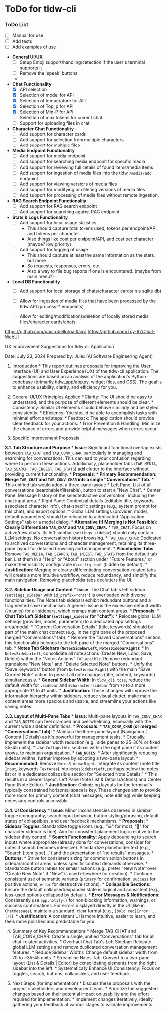 # ToDo for tldw-cli


### ToDo List
- [ ] Manual for use
- [ ] Add tests
- [ ] Add examples of use
- **General UI/UX**
  - [ ] Setup Emoji support/handling/detection if the user's terminal supports it
  - [ ] Remove the 'speak' buttons
  - 
- **Chat Functionality**
  - [x] API selection
  - [x] Selection of model for API
  - [x] Selection of temperature for API
  - [x] Selection of Top_p for API
  - [x] Selection of Min-P for API
  - [ ] Selection of max tokens for current chat
  - [ ] Support for uploading files in chat
- **Character Chat Functionality**
  - [ ] Add support for character cards
  - [ ] Add support for selection from multiple characters
  - [ ] Add support for multiple files
- **Media Endpoint Functionality**
  - [ ] Add support for media endpoint
  - [ ] Add support for searching media endpoint for specific media
  - [ ] Add support for reviewing full details of found items/media items
  - [ ] Add support for ingestion of media files into the tldw `/media/add` endpoint
  - [ ] Add support for viewing versions of media files
  - [ ] Add support for modifying or deleting versions of media files
  - [ ] Add support for processing of media files without remote ingestion.
- **RAG Search Endpoint Functionality**
  - [ ] Add support for RAG search endpoint
  - [ ] Add support for searching against RAG endpoint
- **Stats & Logs Functionality**
  - [ ] Add support for local usage statistics
    - This should capture total tokens used, tokens per endpoint/API, and tokens per character
    - Also things like cost per endpoint/API, and cost per character (maybe? low priority)
  - [ ] Add support for logging of usage
    - This should capture at least the same information as the stats, but more
    - So requests, responses, errors, etc.
    - Also a way to file bug reports if one is encountered. (maybe from main menu?)
- **Local DB Functionality**
  - [ ] Add support for local storage of chats/character cards(in a sqlite db)
  - [ ] Allow for ingestion of media files that have been processed by the tldw API (process-* endpoints)
  - [ ] Allow for editing/modifications/deletion of locally stored media files/character cards/chats


https://github.com/paulrobello/parllama
https://github.com/Toy-97/Chat-WebUI



UX Improvement Suggestions for tldw-cli Application

Date: July 23, 2024 Prepared by: Jules (AI Software Engineering Agent)

1. Introduction * This report outlines proposals for improving the User Interface (UI) and User Experience (UX) of the tldw-cli application. The suggestions are based on an analysis of the application's Python codebase (primarily tldw_app/app.py, widget files, and CSS). The goal is to enhance usability, clarity, and efficiency for you.

2. General UI/UX Principles Applied * Clarity: The UI should be easy to understand, and the purpose of different elements should be clear. * Consistency: Similar UI elements should behave similarly and be styled consistently. * Efficiency: You should be able to accomplish tasks with minimal effort and steps. * Feedback: The application should provide clear feedback for your actions. * Error Prevention & Handling: Minimize the chance of errors and provide helpful messages when errors occur.

3. Specific Improvement Proposals

**3.1. Tab Structure and Purpose**
    *   **Issue**: Significant functional overlap exists between `TAB_CHAT` and `TAB_CONV_CHAR`, particularly in managing and searching for conversations. This can lead to your confusion regarding where to perform these actions. Additionally, placeholder tabs (`TAB_MEDIA`, `TAB_SEARCH`, `TAB_INGEST`, `TAB_STATS`) add clutter to the interface without providing current functionality.
    *   **Proposals**:
        *   **Primary Recommendation: Merge `TAB_CHAT` and `TAB_CONV_CHAR` into a single "Conversations" Tab.**
            *   This unified tab would adopt a three-pane layout:
                *   Left Pane: List of all conversations (searchable/filterable), button to start a "New Chat".
                *   Center Pane: Message history of the selected/active conversation, including the chat input area.
                *   Right Pane: Contextual details (editable title, keywords, associated character info), chat-specific settings (e.g., system prompt for this chat), and export options.
            *   Global LLM settings (provider, model, default parameters) should be relocated to a dedicated "Application Settings" tab or a modal dialog.
        *   **Alternative (If Merging is Not Feasible): Clearly Differentiate `TAB_CHAT` and `TAB_CONV_CHAR`.**
            *   `TAB_CHAT`: Focus on active/new chats. Its left sidebar (`settings_sidebar`) should only contain LLM settings. No conversation history browsing.
            *   `TAB_CONV_CHAR`: Dedicated to archived conversations and character management, retaining its three-pane layout for detailed browsing and management.
        *   **Placeholder Tabs**: Remove `TAB_MEDIA`, `TAB_SEARCH`, `TAB_INGEST`, `TAB_STATS` from the default tab bar. List them in a "Help" or "About" section under "Future Features," or make their visibility configurable in `config.toml` (hidden by default).
    *   **Justification**: Merging or clearly differentiating conversation-related tabs will create a more intuitive workflow, reduce redundancy, and simplify the main navigation. Removing placeholder tabs declutters the UI.

**3.2. Sidebar Usage and Content**
    *   **Issue**: The Chat tab's left sidebar (`settings_sidebar` with `id_prefix="chat"`) is overloaded with diverse functionalities. The Notes tab sidebars exhibit redundant buttons and a fragmented save mechanism. A general issue is the excessive default width (`70` units) for all sidebars, which cramps main content areas.
    *   **Proposals**:
        *   **Chat Tab Left Sidebar (`settings_sidebar` for "chat")**:
            *   Relocate global LLM settings (provider, model, parameters) to a dedicated app settings area/modal.
            *   "Current Conversation Details" (title, keywords) should be part of the main chat context (e.g., in the right pane of the proposed merged "Conversations" tab).
            *   Remove the "Saved Conversations" section; this functionality belongs to the left pane of the merged "Conversations" tab.
        *   **Notes Tab Sidebars (`NotesSidebarLeft`, `NotesSidebarRight`)**:
            *   In `NotesSidebarLeft`, consolidate all note actions (Create New, Load, Save, Delete) within the "Notes Actions" `Collapsible`. Remove redundant standalone "New Note" and "Delete Selected Note" buttons.
            *   Unify the "Save Keywords" button (from `NotesSidebarRight`) with the main "Save Current Note" action to persist all note changes (title, content, keywords) simultaneously.
        *   **General Sidebar Width**: In `tldw_cli.tcss`, reduce the default width for `.sidebar` and `#character-sidebar` from `70` to a more appropriate `35` to `45` units.
    *   **Justification**: These changes will improve the information hierarchy within sidebars, reduce visual clutter, make main content areas more spacious and usable, and streamline your actions like saving notes.

**3.3. Layout of Multi-Pane Tabs**
    *   **Issue**: Multi-pane layouts in `TAB_CONV_CHAR` and `TAB_NOTES` can feel cramped and overwhelming, especially with the current wide sidebar definitions.
    *   **Proposals**:
        *   **`TAB_CONV_CHAR` (or merged "Conversations" tab)**:
            *   Maintain the three-pane layout (Navigation | Content | Details) as it's powerful for management tasks.
            *   Crucially, implement the sidebar width reduction (e.g., side panes to 25-30% or fixed 35-45 units).
            *   Use `Collapsible` sections within the right pane if its content grows, to maintain organization.
        *   **`TAB_NOTES`**:
            *   After significantly reducing sidebar widths, further improve by adopting a two-pane layout.
            *   **Recommended**: Remove `NotesSidebarRight`. Integrate its content (note title `Input`, keywords `TextArea`) into `NotesSidebarLeft`, perhaps below the notes list or in a dedicated collapsible section for "Selected Note Details."
            *   This results in a clearer layout: Left Pane (Note List & Details/Actions) and Center Pane (Note Editor).
    *   **Justification**: Optimizing layouts for the terminal's typically constrained horizontal space is key. These changes aim to provide more room for primary content (chat messages, note editing) while keeping necessary controls accessible.

**3.4. UI Consistency**
    *   **Issue**: Minor inconsistencies observed in sidebar toggle iconography, search input behavior, button styling/phrasing, default states of collapsibles, and user feedback mechanisms.
    *   **Proposals**:
        *   **Sidebar Toggles**: Standardize toggle icons (e.g., "☰" for most, "👤" for character sidebar is fine). Aim for consistent placement logic relative to the sidebar they control.
        *   **Search Functionality**: Apply debouncing to search inputs where appropriate (already done for conversations, consider for notes if search becomes intensive). Standardize placeholder text (e.g., "Search [item type]...") and the presentation of "no results" messages.
        *   **Buttons**:
            *   Strive for consistent sizing for common action buttons in sidebars/control areas, unless specific context demands otherwise.
            *   Standardize button labels for similar actions (e.g., prefer "New Note" over "Create New Note" if "New" is used elsewhere for creation).
            *   Continue consistent use of semantic variants (`primary` for confirmation, `success` for positive actions, `error` for destructive actions).
        *   **Collapsible Sections**: Ensure the default collapsed/expanded state is logical and consistent (e.g., less-used options collapsed by default).
        *   **Error Messages & Notifications**: Consistently use `app.notify()` for non-blocking information, warnings, or success confirmations. For errors displayed directly in the UI (like in `ChatMessage`), maintain a standard, clear format (e.g., `[bold red]Error: ...[/]`).
    *   **Justification**: A consistent UI is more intuitive, easier to learn, and feels more polished and predictable for you.

4. Summary of Key Recommendations * Merge TAB_CHAT and TAB_CONV_CHAR: Create a single, unified "Conversations" tab for all chat-related activities. * Overhaul Chat Tab's Left Sidebar: Relocate global LLM settings and remove duplicated conversation management features. * Reduce Sidebar Widths: Change default sidebar width from 70 to ~35-45 units. * Streamline Notes Tab: Convert to a two-pane layout (List & Details | Editor) by consolidating elements from the right sidebar into the left. * Systematically Enhance UI Consistency: Focus on toggles, search, buttons, collapsibles, and user feedback.

5. Next Steps (for implementation) * Discuss these proposals with the project stakeholders and development team. * Prioritize the suggested changes based on their potential impact on usability and the effort required for implementation. * Implement changes iteratively, ideally gathering your feedback at various stages to validate improvements.
